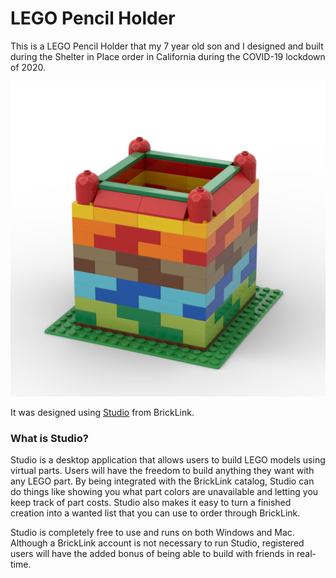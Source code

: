 # LEGO Pencil Holder

This is a LEGO Pencil Holder that my 7 year old son and I designed and built during the Shelter in Place order in California during the COVID-19 lockdown of 2020. 

![Lego Pencil Holder](https://raw.githubusercontent.com/fusion94/lego-pencil-holder/master/pencil-holder-v2.png "Lego Pencil Holder")

It was designed using [Studio](https://www.bricklink.com/v3/studio/download.page) from BrickLink.

### What is Studio?
Studio is a desktop application that allows users to build LEGO models using virtual parts. Users will have the freedom to build anything they want with any LEGO part. By being integrated with the BrickLink catalog, Studio can do things like showing you what part colors are unavailable and letting you keep track of part costs. Studio also makes it easy to turn a finished creation into a wanted list that you can use to order through BrickLink.

Studio is completely free to use and runs on both Windows and Mac. Although a BrickLink account is not necessary to run Studio, registered users will have the added bonus of being able to build with friends in real-time.



